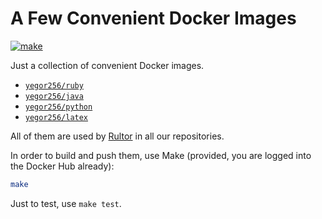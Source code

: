 # A Few Convenient Docker Images

[![make](https://github.com/yegor256/dockers/actions/workflows/make.yml/badge.svg)](https://github.com/yegor256/dockers/actions/workflows/make.yml)

Just a collection of convenient Docker images.

* [`yegor256/ruby`](https://hub.docker.com/repository/docker/yegor256/ruby)
* [`yegor256/java`](https://hub.docker.com/repository/docker/yegor256/java)
* [`yegor256/python`](https://hub.docker.com/repository/docker/yegor256/python)
* [`yegor256/latex`](https://hub.docker.com/repository/docker/yegor256/latex)

All of them are used by [Rultor] in all our repositories.

In order to build and push them, use Make (provided, you are logged into
the Docker Hub already):

```bash
make
```

Just to test, use `make test`.

[Rultor]: https://www.rultor.com
